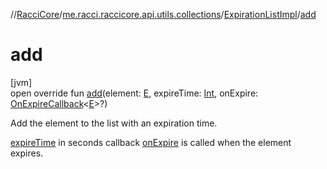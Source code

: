 //[RacciCore](../../../index.md)/[me.racci.raccicore.api.utils.collections](../index.md)/[ExpirationListImpl](index.md)/[add](add.md)

# add

[jvm]\
open override fun [add](add.md)(element: [E](index.md), expireTime: [Int](https://kotlinlang.org/api/latest/jvm/stdlib/kotlin/-int/index.html), onExpire: [OnExpireCallback](../index.md#1412320920%2FClasslikes%2F-1216412040)&lt;[E](index.md)&gt;?)

Add the element to the list with an expiration time.

[expireTime](add.md) in seconds callback [onExpire](add.md) is called when the element expires.

